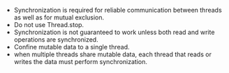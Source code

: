 * Synchronization is required for reliable communication between threads as well as for mutual exclusion.
* Do not use Thread.stop.
* Synchronization is not guaranteed to work unless both read and write operations are synchronized.
* Confine mutable data to a single thread.
* when multiple threads share mutable data, each thread that reads or writes the data must perform synchronization. 
